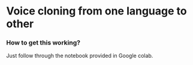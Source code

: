 # Voice cloning from one language to other

### How to get this working?
Just follow through the notebook provided in Google colab.


